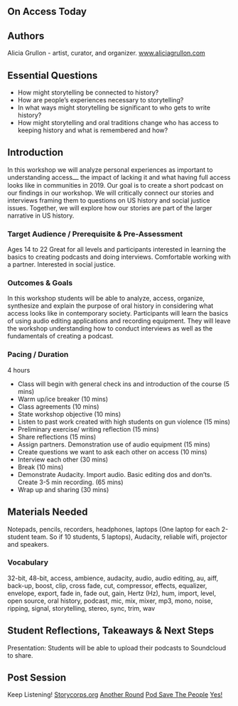 ## On Access Today

## Authors
Alicia Grullon - artist, curator, and organizer. www.aliciagrullon.com

## Essential Questions
* How might storytelling be connected to history?
* How are people’s experiences necessary to storytelling?
* In what ways might storytelling be significant to who gets to write history?
* How might storytelling and oral traditions change who has access to
keeping history and what is remembered and how?

## Introduction
In this workshop we will analyze personal experiences as important to
understanding access⎼ the impact of lacking it and what having full
access looks like in communities in 2019. Our goal is to create a short
podcast on our findings in our workshop. We will critically connect our
stories and interviews framing them to questions on US history and social
justice issues. Together, we will explore how our stories are part of the
larger narrative in US history.

### Target Audience / Prerequisite & Pre-Assessment
Ages 14 to 22
Great for all levels and participants interested in learning the basics to
creating podcasts and doing interviews. Comfortable working with a
partner. Interested in social justice.

### Outcomes & Goals
In this workshop students will be able to analyze, access, organize,
synthesize and explain the purpose of oral history in considering what
access looks like in contemporary society. Participants will learn the
basics of using audio editing applications and recording equipment. They
will leave the workshop understanding how to conduct interviews as well
as the fundamentals of creating a podcast.

### Pacing / Duration
4 hours

* Class will begin with general check ins and introduction of the
course (5 mins)
* Warm up/ice breaker (10 mins)
* Class agreements (10 mins)
* State workshop objective (10 mins)
* Listen to past work created with high students on gun violence (15
mins)
* Preliminary exercise/ writing reflection (15 mins)
* Share reflections (15 mins)
* Assign partners. Demonstration use of audio equipment (15 mins)
* Create questions we want to ask each other on access (10 mins)
* Interview each other (30 mins)
* Break (10 mins)
* Demonstrate Audacity. Import audio. Basic editing dos and don’ts.
Create 3-5 min recording. (65 mins)
* Wrap up and sharing (30 mins)

## Materials Needed
Notepads, pencils, recorders, headphones, laptops (One laptop for each 2-student team. So
if 10 students, 5 laptops), Audacity, reliable wifi, projector and speakers.

### Vocabulary
32-bit, 48-bit, access, ambience, audacity, audio, audio editing, au, aiff, back-up,
boost, clip, cross fade, cut, compressor, effects, equalizer, envelope, export, fade
in, fade out, gain, Hertz (Hz), hum, import, level, open source, oral history,
podcast, mic, mix, mixer, mp3, mono, noise, ripping, signal, storytelling, stereo,
sync, trim, wav 

## Student Reflections, Takeaways & Next Steps
Presentation: Students will be able to upload their podcasts to Soundcloud to share.

## Post Session
Keep Listening!
[Storycorps.org](https://storycorps.org/)
[Another Round](https://www.buzzfeed.com/anotherround)
[Pod Save The People](https://crooked.com/podcast-series/pod-save-the-people/)
[Yes!](https://www.yesmagazine.org/issues/good-money/10-podcasts-that-every-social-justice-nerd-should-listen-to-20181219)
